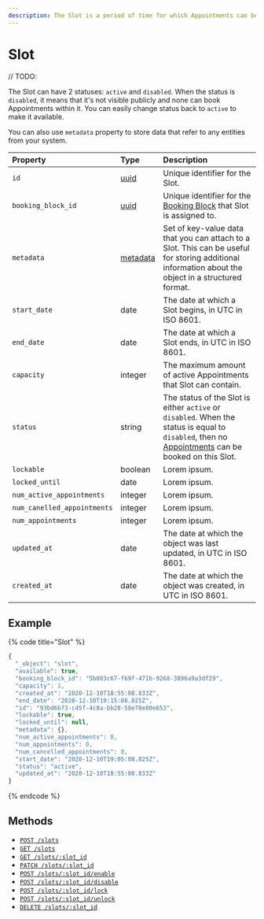 ```yaml
---
description: The Slot is a period of time for which Appointments can be booked.
---
```


# Slot

// TODO: 

The Slot can have 2 statuses: `active` and `disabled`. When the status is `disabled`, it means that it's not visible publicly and none can book Appointments within it. You can easily change status back to `active` to make it available.

You can also use `metadata` property to store data that refer to any entities from your system.

| Property | Type | Description |
| :--- | :--- | :--- |
| `id` | [uuid](https://en.wikipedia.org/wiki/Universally_unique_identifier) | Unique identifier for the Slot. |
| `booking_block_id` | [uuid](https://en.wikipedia.org/wiki/Universally_unique_identifier) | Unique identifier for the [Booking Block](../booking-block/README.md) that Slot is assigned to. |
| `metadata` | [metadata](../../metadata.md) | Set of key-value data that you can attach to a Slot. This can be useful for storing additional information about the object in a structured format. |
| `start_date` | date | The date at which a Slot begins, in UTC in ISO 8601. |
| `end_date` | date | The date at which a Slot ends, in UTC in ISO 8601. |
| `capacity` | integer | The maximum amount of active Appointments that Slot can contain. |
| `status` | string | The status of the Slot is either `active` or `disabled`. When the status is equal to `disabled`, then no [Appointments](../appointment.md) can be booked on this Slot. |
| `lockable` | boolean | Lorem ipsum. |
| `locked_until` | date | Lorem ipsum. |
| `num_active_appointments` | integer | Lorem ipsum. |
| `num_canelled_appointments` | integer | Lorem ipsum. |
| `num_appointments` | integer | Lorem ipsum. |
| `updated_at` | date | The date at which the object was last updated, in UTC in ISO 8601. |
| `created_at` | date | The date at which the object was created, in UTC in ISO 8601. |

## Example

{% code title="Slot" %}
```javascript
{
  "_object": "slot",
  "available": true,
  "booking_block_id": "5b003c67-f69f-471b-9268-3896a9a3df29",
  "capacity": 1,
  "created_at": "2020-12-10T18:55:08.833Z",
  "end_date": "2020-12-10T19:15:08.825Z",
  "id": "93bd6b73-c45f-4c8a-bb28-58e78e80e653",
  "lockable": true,
  "locked_until": null,
  "metadata": {},
  "num_active_appointments": 0,
  "num_appointments": 0,
  "num_cancelled_appointments": 0,
  "start_date": "2020-12-10T19:05:08.825Z",
  "status": "active",
  "updated_at": "2020-12-10T18:55:08.833Z"
}
```
{% endcode %}

## Methods

* [`POST /slots`](create-a-slot.md)
* [`GET /slots`](list-slots.md)
* [`GET /slots/:slot_id`](get-a-slot.md)
* [`PATCH /slots/:slot_id`](update-a-slot.md)
* [`POST /slots/:slot_id/enable`](enable-a-slot.md)
* [`POST /slots/:slot_id/disable`](disable-a-slot.md)
* [`POST /slots/:slot_id/lock`](lock-a-slot.md)
* [`POST /slots/:slot_id/unlock`](unlock-a-slot.md)
* [`DELETE /slots/:slot_id`](delete-a-slot.md)

